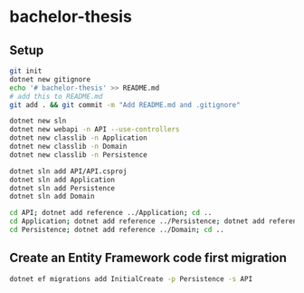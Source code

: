 # bachelor-thesis

## Setup

```bash
git init
dotnet new gitignore
echo '# bachelor-thesis' >> README.md
# add this to README.md
git add . && git commit -m "Add README.md and .gitignore"
```

```bash
dotnet new sln
dotnet new webapi -n API --use-controllers
dotnet new classlib -n Application
dotnet new classlib -n Domain
dotnet new classlib -n Persistence

dotnet sln add API/API.csproj
dotnet sln add Application
dotnet sln add Persistence
dotnet sln add Domain

cd API; dotnet add reference ../Application; cd ..
cd Application; dotnet add reference ../Persistence; dotnet add reference ../Domain; cd ..
cd Persistence; dotnet add reference ../Domain; cd ..
```

## Create an Entity Framework code first migration

```bash
dotnet ef migrations add InitialCreate -p Persistence -s API
```
